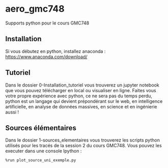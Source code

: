 # aero_gmc748
Supports python pour le cours GMC748

## Installation
Si vous débutez en python, installez anaconda : https://www.anaconda.com/download/

## Tutoriel
Dans le dossier 0-Installation_tutoriel vous trouverez un jupyter notebook que vous pouvez télécharger en local ou visualiser en ligne. 
Faites vous votre propre expérience avec python, ce ne sera pas du temps perdu, python est un langage qui devient prépondérant sur le web, en intelligence artificielle, en analyse de données massives, en science et en ingénierie aussi !

## Sources élémentaires
Dans le dossier 1-sources_elementaires vous trouverez les scripts python utilisés pour les tracés de la session 2 du cours GMC748. 
Vous pouvez les executer dans une console Ipython :
```ipython
%run plot_source_uni_exemple.py
```
